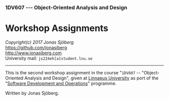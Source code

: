 ### 1DV607 --- Object-Oriented Analysis and Design

Workshop Assignments
=======================================================================
*Copyright(c) 2017 Jonas Sjöberg*  
<https://github.com/jonasjberg>  
<http://www.jonasjberg.com>  
University mail: `js224eh[a]student.lnu.se`  

--------------------------------------------------------------------------------

This is the second workshop assignment in the course "`1DV607` --
"Object-Oriented Analysis and Design", given at [Linnaeus
University](https://lnu.se/en/) as port of the "[Software Development and
Operations](https://udm-devops.se/)" programme.

Written by Jonas Sjöberg.


